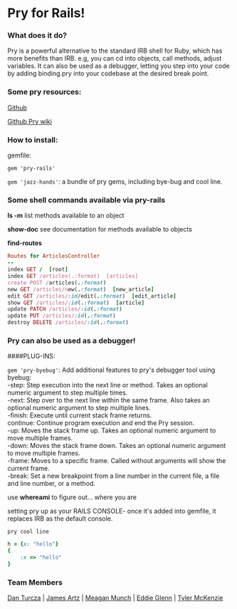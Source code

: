# Pry for Rails!

### What does it do?

Pry is a powerful alternative to the standard IRB shell for Ruby, which has more benefits than IRB. e.g, you can cd into objects, call methods, adjust variables. It can also be used as a debugger, letting you step into your code by adding binding.pry into your codebase at the desired break point.

### Some pry resources:

[Github](https://github.com/pry/pry)

[Github Pry wiki](https://github.com/pry/pry/wiki)

### How to install: 

gemfile: 

`gem 'pry-rails'`

`gem 'jazz-hands'`: a bundle of pry gems, including bye-bug and cool line.



### Some shell commands available via pry-rails

**ls -m** list methods available to an object   

**show-doc** see documentation for methods available to objects


**find-routes**
```ruby
Routes for ArticlesController
--
index GET /  [root]
index GET /articles(.:format)  [articles]
create POST /articles(.:format)
new GET /articles/new(.:format)  [new_article]
edit GET /articles/:id/edit(.:format)  [edit_article]
show GET /articles/:id(.:format)  [article]
update PATCH /articles/:id(.:format)
update PUT /articles/:id(.:format)
destroy DELETE /articles/:id(.:format)
```


### Pry can also be used as a debugger!

####PLUG-INS:

`gem 'pry-byebug'`: Add additional features to pry's debugger tool using byebug:  
	-step: Step execution into the next line or method. Takes an optional numeric argument to step multiple times.  
	-next: Step over to the next line within the same frame. Also takes an optional numeric argument to step multiple lines.  
	-finish: Execute until current stack frame returns.  
	continue: Continue program execution and end the Pry session.  
	-up: Moves the stack frame up. Takes an optional numeric argument to move multiple frames.  
	-down: Moves the stack frame down. Takes an optional numeric argument to move multiple frames.  
	-frame: Moves to a specific frame. Called without arguments will show the current frame.  
	-break: Set a new breakpoint from a line number in the current file, a file and line number, or a method.  

use **whereami** to figure out... where you are

setting pry up as your RAILS CONSOLE- once it's added into gemfile, it replaces IRB as the default console. 

`pry cool line`

```ruby 
h = {x: "hello"}
{
    :x => "hello"
}
```



### Team Members  
[Dan Turcza](https://github.com/datu925) | 
[James Artz](https://github.com/jelliotartz) | 
[Meagan Munch](https://github.com/meaganelizabeth) | 
[Eddie Glenn](https://github.com/glen0071) | 
[Tyler McKenzie](https://github.com/TylerMcKenzie)



